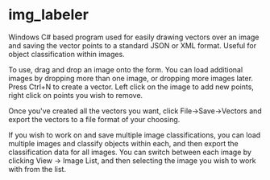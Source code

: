 # img_labeler
Windows C# based program used for easily drawing vectors over an image and saving the vector points to a standard JSON or XML format.
Useful for object classification within images.

To use,
drag and drop an image onto the form. You can load additional images by dropping more than one image, or dropping more images later.
Press Ctrl+N to create a vector.
Left click on the image to add new points, right click on points you wish to remove.

Once you've created all the vectors you want, click File->Save->Vectors and export the vectors to a file format of your choosing.

If you wish to work on and save multiple image classifications, you can load multiple images and classify objects within each, and then export the classification data for all images. You can switch between each image by clicking View -> Image List, and then selecting the image you wish to work with from the list.
